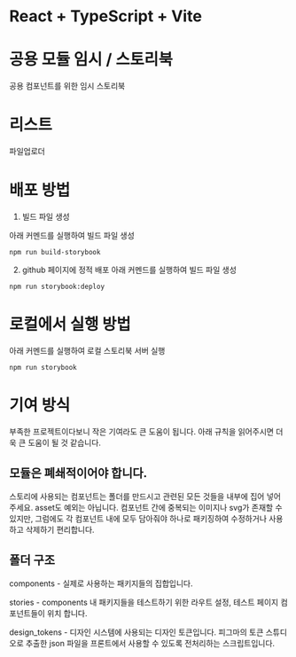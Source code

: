 # React + TypeScript + Vite

# 공용 모듈 임시 / 스토리북

공용 컴포넌트를 위한 임시 스토리북

# 리스트

파일업로더

# 배포 방법

1. 빌드 파일 생성

아래 커멘드를 실행하여 빌드 파일 생성

```
npm run build-storybook
```

2. github 페이지에 정적 배포
   아래 커멘드를 실행하여 빌드 파일 생성

```
npm run storybook:deploy
```

# 로컬에서 실행 방법

아래 커멘드를 실행하여 로컬 스토리북 서버 실행

```
npm run storybook
```

# 기여 방식

부족한 프로젝트이다보니 작은 기여라도 큰 도움이 됩니다.
아래 규칙을 읽어주시면 더욱 큰 도움이 될 것 같습니다.

## 모듈은 폐쇄적이어야 합니다.

스토리에 사용되는 컴포넌트는 폴더를 만드시고 관련된 모든 것들을 내부에 집어 넣어 주세요. asset도 예외는 아닙니다.
컴포넌트 간에 중복되는 이미지나 svg가 존재할 수 있지만, 그럼에도 각 컴포넌트 내에 모두 담아줘야 하나로 패키징하여 수정하거나 사용하고 삭제하기 편리합니다.

## 폴더 구조

components - 실제로 사용하는 패키지들의 집합입니다.

stories - components 내 패키지들을 테스트하기 위한 라우트 설정, 테스트 페이지 컴포넌트들이 위치 합니다.

design_tokens - 디자인 시스템에 사용되는 디자인 토큰입니다. 피그마의 토큰 스튜디오로 추출한 json 파일을 프론트에서 사용할 수 있도록 전처리하는 스크립트입니다.
